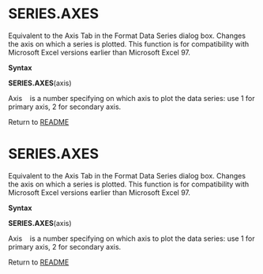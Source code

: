 # SERIES.AXES

Equivalent to the Axis Tab in the Format Data Series dialog box. Changes
the axis on which a series is plotted. This function is for
compatibility with Microsoft Excel versions earlier than Microsoft Excel
97.

**Syntax**

**SERIES.AXES**(axis)

Axis&nbsp;&nbsp;&nbsp;&nbsp;is a number specifying on which axis to plot
the data series: use 1 for primary axis, 2 for secondary axis.



Return to [README](README.md#S)

# SERIES.AXES

Equivalent to the Axis Tab in the Format Data Series dialog box. Changes
the axis on which a series is plotted. This function is for
compatibility with Microsoft Excel versions earlier than Microsoft Excel
97.

**Syntax**

**SERIES.AXES**(axis)

Axis&nbsp;&nbsp;&nbsp;&nbsp;is a number specifying on which axis to plot
the data series: use 1 for primary axis, 2 for secondary axis.



Return to [README](README.md#S)

